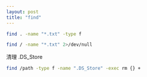 ```yaml
---
layout: post
title: "find"
---
```


```bash
find . -name "*.txt" -type f

find / -name "*.txt" 2>/dev/null
```

清理 .DS_Store

```bash
find /path -type f -name ".DS_Store" -exec rm {} +
```